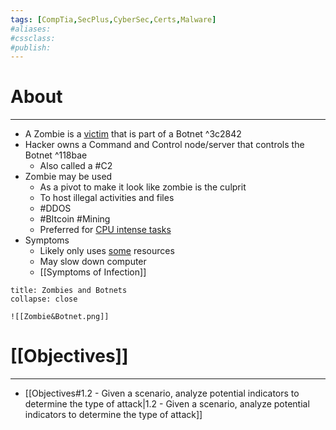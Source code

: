 ```yaml
---
tags: [CompTia,SecPlus,CyberSec,Certs,Malware]
#aliases:
#cssclass:
#publish:
---
```


# About
---
- A Zombie is a <u>victim</u> that is part of a Botnet ^3c2842
- Hacker owns a Command and Control node/server that controls the Botnet ^118bae
	- Also called a #C2
- Zombie may be used
	- As a pivot to make it look like zombie is the culprit
	- To host illegal activities and files
	- #DDOS
	- #BItcoin #Mining
	- Preferred for <u>CPU intense tasks</u>
- Symptoms
	- Likely only uses <u>some</u> resources
	- May slow down computer
	- [[Symptoms of Infection]]

```ad-info
title: Zombies and Botnets
collapse: close

![[Zombie&Botnet.png]]
```

# [[Objectives]]
---
- [[Objectives#1.2 - Given a scenario, analyze potential indicators to determine the type of attack|1.2 - Given a scenario, analyze potential indicators to determine the type of attack]]